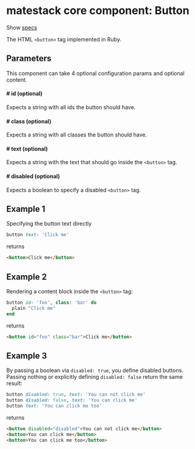 # matestack core component: Button

Show [specs](../../spec/usage/components/button_spec.rb)

The HTML `<button>` tag implemented in Ruby.

## Parameters

This component can take 4 optional configuration params and optional content.

#### # id (optional)
Expects a string with all ids the button should have.

#### # class (optional)
Expects a string with all classes the button should have.

#### # text (optional)
Expects a string with the text that should go inside the `<button>` tag.

#### # disabled (optional)
Expects a boolean to specify a disabled `<button>` tag.

## Example 1

Specifying the button text directly

```ruby
button text: 'Click me'
```

returns

```html
<button>Click me</button>
```

## Example 2

Rendering a content block inside the `<button>` tag:

```ruby
button id: 'foo', class: 'bar' do
  plain "Click me"
end
```

returns

```html
<button id="foo" class="bar">Click me</button>
```

## Example 3

By passing a boolean via `disabled: true`, you define disabled buttons. Passing nothing or explicitly defining `disabled: false` return the same result:

```ruby
button disabled: true, text: 'You can not click me'
button disabled: false, text: 'You can click me'
button text: 'You can click me too'
```

returns

```html
<button disabled="disabled">You can not click me</button>
<button>You can click me</button>
<button>You can click me too</button>
```
